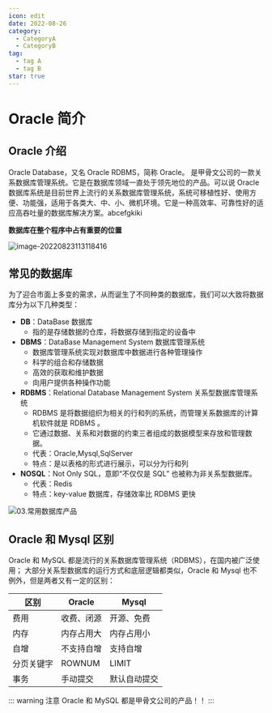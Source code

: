 ```yaml
---
icon: edit
date: 2022-08-26
category:
  - CategoryA
  - CategoryB
tag:
  - tag A
  - tag B
star: true
---
```


# Oracle 简介

## Oracle 介绍

Oracle Database，又名 Oracle RDBMS，简称 Oracle。
是甲骨文公司的一款关系数据库管理系统。它是在数据库领域一直处于领先地位的产品。可以说 Oracle 数据库系统是目前世界上流行的关系数据库管理系统，系统可移植性好、使用方便、功能强，适用于各类大、中、小、微机环境。它是一种高效率、可靠性好的适应高吞吐量的数据库解决方案。abcefgkiki

**数据库在整个程序中占有重要的位置**

![image-20220823113118416](http://img.itzhameng.com/blog/image-20220823113118416.png?imageslim)

## 常见的数据库

为了迎合市面上多变的需求，从而诞生了不同种类的数据库，我们可以大致将数据库分为以下几种类型：

- **DB**：DataBase 数据库
  - 指的是存储数据的仓库，将数据存储到指定的设备中
- **DBMS**：DataBase Management System 数据库管理系统
  - 数据库管理系统实现对数据库中数据进行各种管理操作
  - 科学的组合和存储数据
  - 高效的获取和维护数据
  - 向用户提供各种操作功能
- **RDBMS**：Relational Database Management System 关系型数据库管理系统
  - RDBMS 是将数据组织为相关的行和列的系统，而管理关系数据库的计算机软件就是 RDBMS 。
  - 它通过数据、关系和对数据的约束三者组成的数据模型来存放和管理数据。
  - 代表：Oracle,Mysql,SqlServer
  - 特点：是以表格的形式进行展示，可以分为行和列
- **NOSQL**：Not Only SQL，意即“不仅仅是 SQL” 也被称为非关系型数据库。
  - 代表：Redis
  - 特点：key-value 数据库，存储效率比 RDBMS 更快

![03.常用数据库产品](http://img.itzhameng.com/blog/03.常用数据库产品.png?imageslim)

## Oracle 和 Mysql 区别

Oracle 和 MySQL 都是流行的关系数据库管理系统（RDBMS），在国内被广泛使用；
大部分关系型数据库的运行方式和底层逻辑都类似，Oracle 和 Mysql 也不例外，但是两者又有一定的区别：

| 区别       | Oracle     | Mysql        |
| ---------- | ---------- | ------------ |
| 费用       | 收费、闭源 | 开源、免费   |
| 内存       | 内存占用大 | 内存占用小   |
| 自增       | 不支持自增 | 支持自增     |
| 分页关键字 | ROWNUM     | LIMIT        |
| 事务       | 手动提交   | 默认自动提交 |

::: warning 注意
Oracle 和 MySQL 都是甲骨文公司的产品！！
:::

